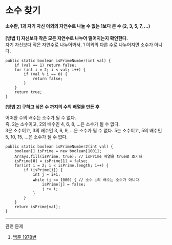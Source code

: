 # 소수 찾기

#### 소수란, 1과 자기 자신 이외의 자연수로 나눌 수 없는 1보다 큰 수 (2, 3, 5, 7, ...) 



**[방법 1] 자신보다 작은 모든 자연수로 나누어 떨어지는지 확인한다.**  
자기 자신보다 작은 자연수로 나누어봐서, 1 이외의 다른 수로 나누어지면 소수가 아니다.


```$xslt
public static boolean isPrimeNumber(int val) {
    if (val == 1) return false;
    for (int i = 2; i < val; i++) {
        if (val % i == 0) {
            return false;
        }
    }
    return true;
}
```

**[방법 2] 구하고 싶은 수 까지의 수의 배열을 만든 후**

어떠한 수의 배수는 소수가 될 수 없다.  
즉, 2는 소수이고, 2의 배수인 4, 6, 8, ...은 소수가 될 수 없다.  
3은 소수이고, 3의 배수인 3, 6, 9, ...은 소수가 될 수 없다.
5는 소수이고, 5의 배수인 5, 10, 15, ...은 소수가 될 수 없다.

```$xslt
public static boolean isPrimeNumber2(int val) {
    boolean[] isPrime = new boolean[1001];
    Arrays.fill(isPrime, true); // isPrime 배열을 true로 초기화
    isPrime[0] = isPrime[1] = false;
    for(int i = 2; i < isPrime.length; i++) {
        if (isPrime[i]) {
            int j = i+i;
            while (j <= 1000) { // 소수 i의 배수는 소수가 아니다
                isPrime[j] = false;
                j += i;
            }
        }
    }
    return isPrime[val];
}
```





------

관련 문제

1. [백준 1978번](https://www.acmicpc.net/problem/1978)